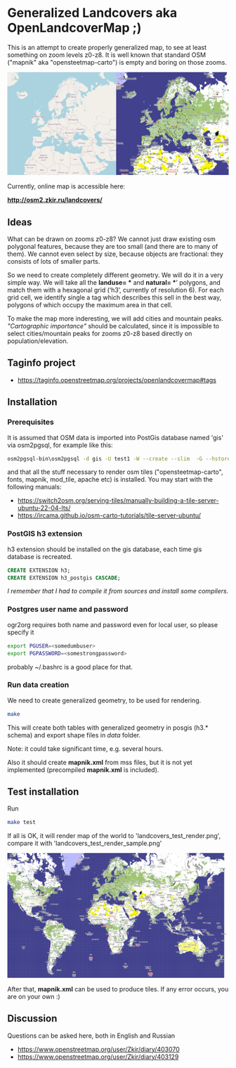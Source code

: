 #  Generalized Landcovers aka OpenLandcoverMap ;)

This is an attempt to create properly generalized map, to see at least something on zoom levels z0-z8. It is well known that standard OSM ("mapnik" aka "opensteetmap-carto") is empty and boring on those zooms.

![picture to draw attention](landcovers_vs_mapnik.png)

Currently, online map is accessible here: 

**http://osm2.zkir.ru/landcovers/**

## Ideas
What can be drawn on zooms z0-z8? 
We cannot just draw existing osm polygonal features, because they are too small 
(and there are to many of them). We cannot even select by size, because objects are fractional: 
they consists of lots of smaller parts.

So we need to create completely different geometry.  We will do it in a very simple way. 
We will take all the  <b>landuse= *</b> and <b>natural= *</b>’ polygons,  and match them with a hexagonal grid (‘h3’, currently of resolution 6).  For each grid cell, we identify single a tag which describes this sell in the best way,
polygons of which occupy the maximum area in that cell.

To make the map more inderesting, we will add cities and mountain peaks. _"Cartographic importance"_ should be calculated, since it is impossible to select cities/mountain peaks for zooms z0-z8 based directly on population/elevation.

## Taginfo project
* https://taginfo.openstreetmap.org/projects/openlandcovermap#tags

## Installation
### Prerequisites
It is assumed that OSM data is imported into PostGis database named 'gis' via osm2pgsql, for example like this: 

```sh
osm2pgsql-bin\osm2pgsql -d gis -U test1 -W --create --slim  -G --hstore --tag-transform-script z:\home\zkir\src\openstreetmap-carto/openstreetmap-carto.lua -C 0 --flat-nodes d:\nodes.bin --number-processes 8 -S z:\home\zkir\src\openstreetmap-carto\openstreetmap-carto.style -r pbf "d:\_planet.osm\planet-231211.osm.pbf"
```

and that all the stuff necessary to render osm tiles ("opensteetmap-carto", fonts, mapnik, mod_tile, apache etc) is installed. You may start with the following manuals: 

* https://switch2osm.org/serving-tiles/manually-building-a-tile-server-ubuntu-22-04-lts/
* https://ircama.github.io/osm-carto-tutorials/tile-server-ubuntu/

### PostGIS h3 extension
h3 extension should be installed on the gis database, each time gis database is recreated.

```sql
CREATE EXTENSION h3;
CREATE EXTENSION h3_postgis CASCADE;
```
_I remember that I had to compile it from sources and install some compilers._

### Postgres user name and password
ogr2org requires both name and password even for local user, so please specify it

```sh
export PGUSER=<somedumbuser>
export PGPASSWORD=<somestrongpassword>
```
probably ~/.bashrc is a good place for that.

### Run data creation
We need to create generalized geometry, to be used for rendering. 

```sh
make
```
This will create both tables with generalized geometry in posgis (h3.* schema) and export shape files in _data_ folder.

Note: it could take significant time, e.g. several hours.

Also it should create **mapnik.xml** from  mss files, but it is not yet implemented (precompiled **mapnik.xml** is included).

## Test installation

Run 

```sh
make test
```

If all is OK, it will render map of the world to 'landcovers_test_render.png', compare it with 'landcovers_test_render_sample.png'

![landcovers_test_render_sample.png](landcovers_test_render_sample.png)

After that, **mapnik.xml** can be used to produce tiles. If any error occurs, you are on your own :)

## Discussion

Questions can be asked here, both in English and Russian

* https://www.openstreetmap.org/user/Zkir/diary/403070
* https://www.openstreetmap.org/user/Zkir/diary/403129